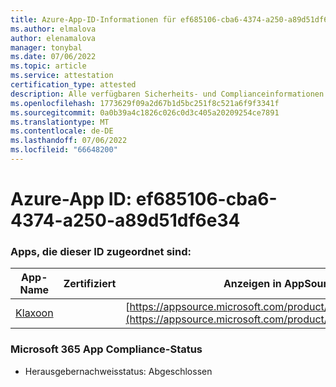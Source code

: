 ```yaml
---
title: Azure-App-ID-Informationen für ef685106-cba6-4374-a250-a89d51df6e34
ms.author: elmalova
author: elenamalova
manager: tonybal
ms.date: 07/06/2022
ms.topic: article
ms.service: attestation
certification_type: attested
description: Alle verfügbaren Sicherheits- und Complianceinformationen für ef685106-cba6-4374-a250-a89d51df6e34.
ms.openlocfilehash: 1773629f09a2d67b1d5bc251f8c521a6f9f3341f
ms.sourcegitcommit: 0a0b39a4c1826c026c0d3c405a20209254ce7891
ms.translationtype: MT
ms.contentlocale: de-DE
ms.lasthandoff: 07/06/2022
ms.locfileid: "66648200"
---
```

# <a name="azure-app-id-ef685106-cba6-4374-a250-a89d51df6e34"></a>Azure-App ID: ef685106-cba6-4374-a250-a89d51df6e34


### <a name="apps-associated-with-this-id"></a>Apps, die dieser ID zugeordnet sind:
| **App-Name** | **Zertifiziert** | **Anzeigen in AppSource** |
|--------------|---------------|-----------------------|
| [Klaxoon](../forward/WA104382058.md) |  | [https://appsource.microsoft.com/product/office/WA104382058](https://appsource.microsoft.com/product/office/WA104382058) |

### <a name="microsoft-365-app-compliance-status"></a>Microsoft 365 App Compliance-Status
- Herausgebernachweisstatus: Abgeschlossen
